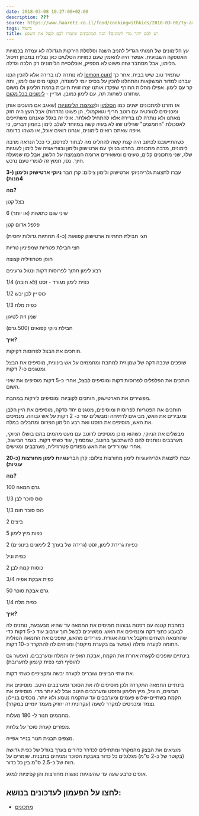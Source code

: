 ```yaml
---
date: 2018-03-08 10:27:00+02:00
description: ???
source: https://www.haaretz.co.il/food/cookingwithkids/2018-03-08/ty-article/0000017f-f8a1-d887-a7ff-f8e53e120000
tags: בישול
title: יש לכם יותר מדי לימונים? הנה המתכונים שיעזרו לכם לנצל את השפע
---
```


עץ הלימונים של חמותי הגדיל להניב השנה וסלסלת הירקות הגדולה לא עמדה בכמויות האספקה השבועית. אפשר היה להאמין שעם כמויות הסלטים כאן נצליח במבחן חיסול הלימון, אבל מסתבר שזה פשוט לא מספיק, אוכלוסיית הלימונים רק הלכה וגדלה. 

לא נותרה לנו ברירה אלא להכין הכנו [lemon curd](/food/cookingwithkids/2018-02-01/ty-article/0000017f-f8fa-d318-afff-fbfbcde50000) שתמיד טוב שיש בבית. אחר כך עברנו למדור המשקאות והתחלנו להכין על בסיס יומי לימונדה, קנקני מים עם לימון, ותה קר עם לימון. אפילו מחלות החורף שפקדו אותנו יצרו זווית חיובית ברמת הלימון ולו משום שחזרנו לשתות תה, עם לימון כמובן. ועדיין - [לימונים בכל מקום](/food/choufan/2017-12-21/ty-article/.premium/0000017f-f450-d487-abff-f7fedb500000). 

אז חזרנו למתכונים ישנים כמו [הסלמון](/food/cookingwithkids/2017-07-27/ty-article/0000017f-f89c-d2d5-a9ff-f89c5e800000) ול[קציצות הלימוניות](/food/cookingwithkids/2017-05-11/ty-article/0000017f-f896-d460-afff-fbf68a280000) (שאגב אם מועכים אותן ומכניסים לטורטיה עם רוטב חריף וגואקמולי, הן פשוט נהדרות) אבל העץ היה חזק מאתנו ולא נותרה לנו ברירה אלא להתחיל לאלתר. אולי זה בגלל שאנחנו משתייכים לאסכולת "החמוצים" שגילינו שזו לא בעיה קשה במיוחד לשלב לימון בהמון דברים, כי איפה שאתם רואים לימונים, אנחנו רואים אוכל, או משהו בדומה. 

כשהתיישבנו לכתוב היה קצת קשה להחליט מה לבחור לפרסם, כי ככל הנראה מרבה לימונים, מרבה מתכונים. בחרנו בניוקי עם ארטישוק ולימון ובווריאציה של לימון לעוגיות שלג, שני מתכונים קלים, טעימים ומשאירים ארומה חמצמצה על הלשון, אבל כזו שמעלה חיוך. נסו, חמוץ זה לגמרי טעם נרכש. 

 עברו לתצוגת גלריהניוקי ארטישוק ולימון צילום: קרן הבר **ניוקי ארטישוק ולימון (3-4מנות)** 

**מה?** 

בצל קטן 

6 (או יותר) שיני שום כתושות 

פלפל אדום קטן 

חצי חבילת תחתיות ארטישוק קפואות (כ-4 תחתיות גדולות יחסית) 

חצי חבילת פטריות שמפיניון טריות 

חופן פטרוזיליה קצוצה 

רבע לימון חתוך לפרוסות דקות ונטול גרעינים 

1/4 כפית לימון מגורד - זסט (לא חובה) 

1/2 כוס יין לבן יבש 

1/3 כפית מלח 

שמן זית לטיגון 

חבילת ניוקי קפואים (500 גרם) 

**איך?** 

חותכים את הבצל לפרוסות דקיקות. 

שופכים שכבה דקה של שמן זית למחבת ומחממים על אש בינונית, מוסיפים את הבצל ומטגנים כ-7 דקות. 

חותכים את הפלפלים לפרוסות דקות ומוסיפים לבצל, אחרי כ-5 דקות מוסיפים את שיני השום. 

מפשירים את הארטישוק, חותכים לקוביות ומוסיפים לירקות במחבת. 

חותכים את הפטריות לפרוסות ומוסיפים, מטגנים יחד כדקה, מוסיפים את היין הלבן ומגבירים את האש, מביאים לרתיחה ומבשלים עוד כ- 2 דקות על אש גבוהה. מנמיכים את האש, מוסיפים את הזסט ואת רבע הלימון הפרוס ומתבלים במלח. 

מבשלים את הניוקי, כשהוא מוכן מוסיפים לרוטב עם מעט מהמים בהם בושלו הניוקי, מערבבים ונותנים להם להשתכשך ברוטב, שמסמיך, עוד כשתי דקות. בגמר הבישול, אחרי שמורידים את האש מפזרים פטרוזיליה, מערבבים ומגישים. 

 עברו לתצוגת גלריהעוגיות לימון מחורצות צילום: קרן הבר**עוגיות לימון מחורצות (כ-20 עוגיות)** 

**מה?** 

100 גרם חמאה 

1/3 כוס סוכר לבן 

1/3 כוס סוכר חום 

2 ביצים 

5 כפות מיץ לימון 

2 כפיות גרידת לימון, זסט (גרידה של בערך 2 לימונים בינוניים) 

כפית וניל 

2 כוסות קמח לבן 

3/4 כפית אבקת אפיה 

50 גרם אבקת סוכר 

1/4 כפית מלח 

**איך?** 

במחבת קטנה עם דפנות גבוהות ממיסים את החמאה עד שהיא מבעבעת, נותנים לה לבעבע כחצי דקה ומנמיכים את האש. ממשיכים לבשל תוך ערבוב עוד כ-5 דקות כדי שהחמאה תשחים ותקבל ארומה אגוזית. מורידים מהאש, שופכים את החמאה הנוזלית החומה לקערה גדולה (אפשר גם בקערת מיקסר) ומניחים לה להתקרר כ-10 דקות. 

בינתיים שופכים לקערה אחרת את הקמח, אבקת האפייה והמלח ומערבבים. (אפשר גם להוסיף חצי כפית קינמון לתערובת) 

את שתי הביצים שוברים לקערה יבשה ומקציפים כשתי דקות. 

בינתיים החמאה התקררה ולכן מוסיפים לה את הסוכר ומערבבים היטב. מוסיפים את הביצים, הווניל, מיץ הלימון והזסט ומערבבים היטב אבל לא יותר מדי. מוסיפים את הקמח בשתיים-שלוש פעמים ומערבבים עד שהקמח נטמע ולא יותר. מכסים בניילון נצמד ומכניסים למקרר לשעה (עקרונית זה יחזיק מעמד יומיים במקרר). 

מחממים תנור ל- 180 מעלות. 

מפזרים קערת סוכר על צלחת. 

מצפים תבנית תנור בנייר אפייה. 

מוציאים את הבצק מהמקרר ומתחילים לכדרר כדורים בערך בגודל של כפית גדושה (בקוטר של כ-2 ס"מ) מגלגלים כל כדור באבקת הסוכר ומניחים בתבנית. שומרים על רווח של כ-2.5 ס"מ בין כל כדור. 

אופים כרבע שעה עד שהעוגיות נעשות מחורצות והן קפיציות למגע.

לחצו על הפעמון לעדכונים בנושא:
------------------------------

* [מתכונים](/ty-tag/recipes-0000017f-da28-dea8-a77f-de6a4ba50000)